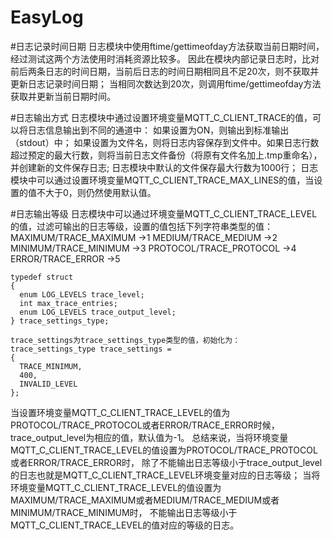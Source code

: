 # EasyLog

#日志记录时间日期
  日志模块中使用ftime/gettimeofday方法获取当前日期时间，经过测试这两个方法使用时消耗资源比较多。
  因此在模块内部记录日志时，比对前后两条日志的时间日期，当前后日志的时间日期相同且不足20次，则不获取并更新日志记录时间日期；
  当相同次数达到20次，则调用ftime/gettimeofday方法获取并更新当前日期时间。

#日志输出方式
  日志模块中通过设置环境变量MQTT_C_CLIENT_TRACE的值，可以将日志信息输出到不同的通道中：
  如果设置为ON，则输出到标准输出（stdout）中；
  如果设置为文件名，则将日志内容保存到文件中。如果日志行数超过预定的最大行数，则将当前日志文件备份（将原有文件名加上.tmp重命名），并创建新的文件保存日志;
  日志模块中默认的文件保存最大行数为1000行；
  日志模块中可以通过设置环境变量MQTT_C_CLIENT_TRACE_MAX_LINES的值，当设置的值不大于0，则仍然使用默认值。

#日志输出等级
  日志模块中可以通过环境变量MQTT_C_CLIENT_TRACE_LEVEL的值，过滤可输出的日志等级，设置的值包括下列字符串类型的值：
    MAXIMUM/TRACE_MAXIMUM	->1
    MEDIUM/TRACE_MEDIUM	->2
    MINIMUM/TRACE_MINIMUM	->3
    PROTOCOL/TRACE_PROTOCOL	->4
    ERROR/TRACE_ERROR		->5

    typedef struct
    {
      enum LOG_LEVELS trace_level;
      int max_trace_entries;	
      enum LOG_LEVELS trace_output_level;
    } trace_settings_type;

    trace_settings为trace_settings_type类型的值，初始化为：
    trace_settings_type trace_settings =
    {
      TRACE_MINIMUM,
      400,
      INVALID_LEVEL
    };

  当设置环境变量MQTT_C_CLIENT_TRACE_LEVEL的值为PROTOCOL/TRACE_PROTOCOL或者ERROR/TRACE_ERROR时候，
trace_output_level为相应的值，默认值为-1。
  总结来说，当将环境变量MQTT_C_CLIENT_TRACE_LEVEL的值设置为PROTOCOL/TRACE_PROTOCOL或者ERROR/TRACE_ERROR时，
除了不能输出日志等级小于trace_output_level的日志也就是MQTT_C_CLIENT_TRACE_LEVEL环境变量对应的日志等级；
当将环境变量MQTT_C_CLIENT_TRACE_LEVEL的值设置为MAXIMUM/TRACE_MAXIMUM或者MEDIUM/TRACE_MEDIUM或者MINIMUM/TRACE_MINIMUM时，
不能输出日志等级小于MQTT_C_CLIENT_TRACE_LEVEL的值对应的等级的日志。
